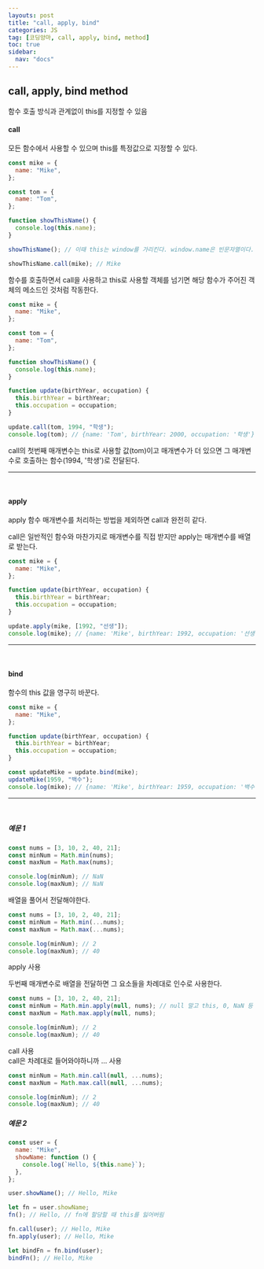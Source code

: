 ```yaml
---
layouts: post
title: "call, apply, bind"
categories: JS
tag: [코딩앙마, call, apply, bind, method]
toc: true
sidebar:
  nav: "docs"
---
```


## call, apply, bind method

함수 호출 방식과 관계없이 this를 지정할 수 있음

#### call

모든 함수에서 사용할 수 있으며 this를 특정값으로 지정할 수 있다.

```js
const mike = {
  name: "Mike",
};

const tom = {
  name: "Tom",
};

function showThisName() {
  console.log(this.name);
}

showThisName(); // 이때 this는 window를 가리킨다. window.name은 빈문자열이다.

showThisName.call(mike); // Mike
```

함수를 호출하면서 call을 사용하고 this로 사용할 객체를 넘기면 해당 함수가 주어진 객체의 메소드인 것처럼 작동한다.

```js
const mike = {
  name: "Mike",
};

const tom = {
  name: "Tom",
};

function showThisName() {
  console.log(this.name);
}

function update(birthYear, occupation) {
  this.birthYear = birthYear;
  this.occupation = occupation;
}

update.call(tom, 1994, "학생");
console.log(tom); // {name: 'Tom', birthYear: 2000, occupation: '학생'}
```

call의 첫번째 매개변수는 this로 사용할 값(tom)이고 매개변수가 더 있으면 그 매개변수로 호출하는 함수(1994, '학생')로 전달된다.

---

<br/>

#### apply

apply 함수 매개변수를 처리하는 방법을 제외하면 call과 완전히 같다.<br/>

call은 일반적인 함수와 마찬가지로 매개변수를 직접 받지만 apply는 매개변수를 배열로 받는다.

```js
const mike = {
  name: "Mike",
};

function update(birthYear, occupation) {
  this.birthYear = birthYear;
  this.occupation = occupation;
}

update.apply(mike, [1992, "선생"]);
console.log(mike); // {name: 'Mike', birthYear: 1992, occupation: '선생'}
```

---

<br/>

#### bind

함수의 this 값을 영구히 바꾼다.

```js
const mike = {
  name: "Mike",
};

function update(birthYear, occupation) {
  this.birthYear = birthYear;
  this.occupation = occupation;
}

const updateMike = update.bind(mike);
updateMike(1959, "백수");
console.log(mike); // {name: 'Mike', birthYear: 1959, occupation: '백수'}
```

---

<br/>

##### 예문 1

```js
const nums = [3, 10, 2, 40, 21];
const minNum = Math.min(nums);
const maxNum = Math.max(nums);

console.log(minNum); // NaN
console.log(maxNum); // NaN
```

배열을 풀어서 전달해야한다.

```js
const nums = [3, 10, 2, 40, 21];
const minNum = Math.min(...nums);
const maxNum = Math.max(...nums);

console.log(minNum); // 2
console.log(maxNum); // 40
```

apply 사용<br/>

두번째 매개변수로 배열을 전달하면 그 요소들을 차례대로 인수로 사용한다.

```js
const nums = [3, 10, 2, 40, 21];
const minNum = Math.min.apply(null, nums); // null 말고 this, 0, NaN 등 사용가능
const maxNum = Math.max.apply(null, nums);

console.log(minNum); // 2
console.log(maxNum); // 40
```

call 사용<br/>
call은 차례대로 들어와야하니까 ... 사용

```js
const minNum = Math.min.call(null, ...nums);
const maxNum = Math.max.call(null, ...nums);

console.log(minNum); // 2
console.log(maxNum); // 40
```

##### 예문 2

```js
const user = {
  name: "Mike",
  showName: function () {
    console.log(`Hello, ${this.name}`);
  },
};

user.showName(); // Hello, Mike

let fn = user.showName;
fn(); // Hello, // fn에 할당할 때 this를 잃어버림

fn.call(user); // Hello, Mike
fn.apply(user); // Hello, Mike

let bindFn = fn.bind(user);
bindFn(); // Hello, Mike
```
